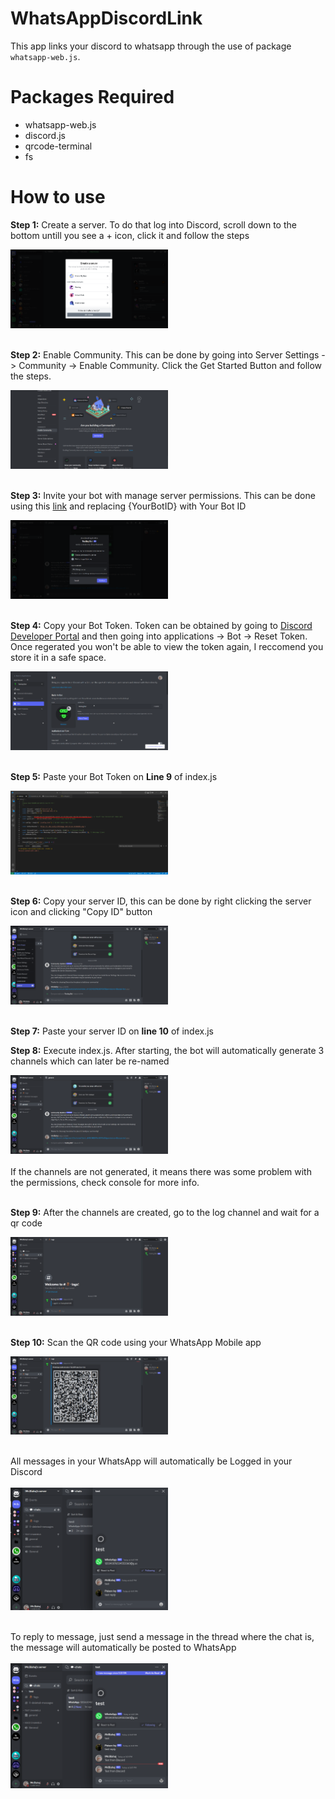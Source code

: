 # **WhatsAppDiscordLink**
 This app links your discord to whatsapp through the use of package `whatsapp-web.js`. 

# Packages Required
- whatsapp-web.js
- discord.js
- qrcode-terminal
- fs

# How to use
**Step 1:** Create a server. To do that log into Discord, scroll down to the bottom untill you see a + icon, click it and follow the steps

<img src="./assets/create_server.png" style="max-width: 50%">
<br></br>

**Step 2:** Enable Community. This can be done by going into Server Settings -> Community -> Enable Community. Click the Get Started Button and follow the steps.

<img src="./assets/community.png" style="max-width: 50%">
<br></br>

**Step 3:** Invite your bot with manage server permissions. This can be done using this [link](https://discord.com/api/oauth2/authorize?client_id=YourBotID&permissions=8&scope=bot) and replacing {YourBotID} with Your Bot ID

<img src="./assets/invite.png" style="max-width: 50%">
<br></br>

**Step 4:** Copy your Bot Token. Token can be obtained by going to [Discord Developer Portal](https://discord.com/developers/applications) and then going into applications -> Bot -> Reset Token. Once regerated you won't be able to view the token again, I reccomend you store it in a safe space.

<img src="./assets/dev-portal.png" style="max-width: 50%">
<br></br>

**Step 5:** Paste your Bot Token on **Line 9** of index.js

<img src="./assets/token.png" style="max-width: 50%">
<br></br>

**Step 6:** Copy your server ID, this can be done by right clicking the server icon and clicking "Copy ID" button

<img src="./assets/server.png" style="max-width: 50%">
<br></br>

**Step 7:** Paste your server ID on **line 10** of index.js


**Step 8:** Execute index.js. After starting, the bot will automatically generate 3 channels which can later be re-named

<img src="./assets/channels.png" style="max-width: 50%">
<br></br>
If the channels are not generated, it means there was some problem with the permissions, check console for more info.
<br></br>

**Step 9:** After the channels are created, go to the log channel and wait for a qr code

<img src="./assets/log-channel.png" style="max-width: 50%">
<br></br>

**Step 10:** Scan the QR code using your WhatsApp Mobile app

<img src="./assets/qr-code.png" style="max-width: 50%">
<br></br>

All messages in your WhatsApp will automatically be Logged in your Discord
<br></br>
<img src="./assets/chat.png" style="max-width: 50%">
<br></br>

To reply to message, just send a message in the thread where the chat is, the message will automatically be posted to WhatsApp
<br></br>
<img src="./assets/discord-whatsapp.png" style="max-width: 50%">
<br></br>
